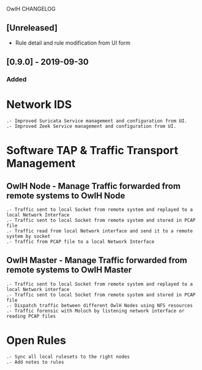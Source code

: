 
OwlH CHANGELOG

## [Unreleased]
- Rule detail and rule modification from UI form



## [0.9.0] - 2019-09-30
### Added
Network IDS
===========

    .- Improved Suricata Service management and configuration from UI.
    .- Improved Zeek Service management and configuration from UI.

Software TAP & Traffic Transport Management
===========================================

OwlH Node - Manage Traffic forwarded from remote systems to OwlH Node 
---------------------------------------------------------------------

    .- Traffic sent to local Socket from remote system and replayed to a local Network Interface
    .- Traffic sent to local Socket from remote system and stored in PCAP file
    .- Traffic read from local Network interface and send it to a remote system by socket
    .- Traffic from PCAP file to a local Network Interface

OwlH Master - Manage Traffic forwarded from remote systems to OwlH Master 
-------------------------------------------------------------------------

    .- Traffic sent to local Socket from remote system and replayed to a local Network interface
    .- Traffic sent to local Socket from remote system and stored in PCAP file
    .- Dispatch traffic between different OwlH Nodes using NFS resources
    .- Traffic forensic with Moloch by listening network interface or reading PCAP files

Open Rules
==========

    .- Sync all local rulesets to the right nodes 
    .- Add notes to rules


